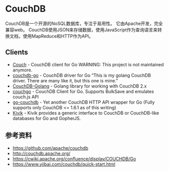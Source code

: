 # CouchDB
CouchDB是一个开源的NoSQL数据库，专注于易用性。 它由Apache开发，完全兼容web。 CouchDB使用JSON来存储数据，使用JavaScript作为查询语言来转换文档，使用MapReduce和HTTP作为API。

## Clients
* [Couch](https://github.com/patrickjuchli/couch) - CouchDB client for Go WARNING: This project is not maintained anymore.
* [couchdb-go](https://github.com/rhinoman/couchdb-go) - CouchDB driver for Go “This is my golang CouchDB driver. There are many like it, but this one is mine.”
* [CouchDB-Golang](https://github.com/leesper/couchdb-golang) -  Golang library for working with CouchDB 2.x
* [couchgo](https://github.com/lancecarlson/couchgo) - CouchDB Client for Go. Supports BulkSave and emulates couch.js API
* [go-couchdb](https://github.com/fjl/go-couchdb) - Yet another CouchDB HTTP API wrapper for Go (Fully supports only CouchDB <= 1.6.1 as of this writing)
* [Kivik](https://github.com/flimzy/kivik) - Kivik provides a generic interface to CouchDB or CouchDB-like databases for Go and GopherJS.

## 参考资料
* https://github.com/apache/couchdb
* http://couchdb.apache.org/
* https://cwiki.apache.org/confluence/display/COUCHDB/Go
* https://www.yiibai.com/couchdb/quick-start.html